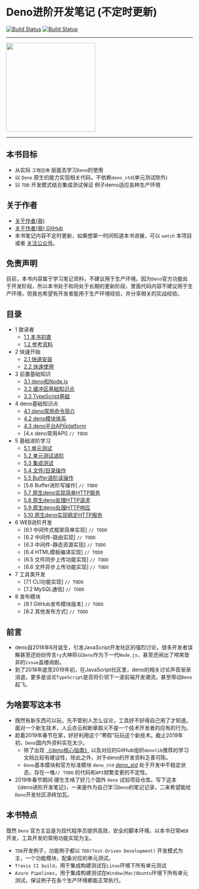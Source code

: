 # Deno进阶开发笔记 (不定时更新)

[![Build Status](https://travis-ci.com/chenshenhai/deno_note.svg?token=XYNG2F1URZ4nW1TzoJNC&branch=master)](https://travis-ci.com/chenshenhai/deno_note)
[![Build Status](https://dev.azure.com/chenshenhai/chenshenhai/_apis/build/status/chenshenhai.deno_note?branchName=master)](https://dev.azure.com/chenshenhai/chenshenhai/_build/latest?definitionId=1&branchName=master)

<hr/>

<img  width="240"  src="https://user-images.githubusercontent.com/8216630/52873226-771a3e80-3189-11e9-9bf9-59de7091dbfa.png">


<hr/>

## 本书目标

- 从实际 `工程应用` 层面去学习`Deno`的使用
- 以 `Deno` 原生的能力实现相关代码，不依赖`deno_std`(单元测试除外)  
- 以 `TDD` 开发模式结合集成测试保证 例子demo适应各种生产环境

## 关于作者
- [关于作者(我)](https://chenshenhai.github.io)
- [关于作者(我) GitHub](https://github.com/chenshenhai)
- 本书笔记内容不定时更新，如果想第一时间知道本书进展，可以 `watch` 本项目 或者 [关注公众号](https://github.com/chenshenhai/deno_note/blob/master/note/chapter_01/01.md#关注本书)。

## 免责声明

目前，本书内容属于学习笔记资料，不建议用于生产环境。因为`Deno`官方功能处于开发阶段，所以本书处于和将处于长期的更新阶段，里面代码内容不建议用于生产环境，但我也希望有开发者能用于生产环境经验，并分享相关的实战经验。

## 目录

* 1 致读者
    * [1.1 本书初衷](https://github.com/chenshenhai/deno_note/blob/master/note/chapter_01/01.md)
    * [1.2 参考资料](https://github.com/chenshenhai/deno_note/blob/master/note/chapter_01/02.md)
* 2 快速开始
    * [2.1 快速安装](https://github.com/chenshenhai/deno_note/blob/master/note/chapter_02/01.md)
    * [2.2 快速使用](https://github.com/chenshenhai/deno_note/blob/master/note/chapter_02/02.md)
* 3 前置基础知识
    * [3.1 deno和Node.js](https://github.com/chenshenhai/deno_note/blob/master/note/chapter_03/01.md)
    * [3.2 缓冲区基础知识点](https://github.com/chenshenhai/deno_note/blob/master/note/chapter_03/02.md)
    * [3.3 TypeScript基础](https://github.com/chenshenhai/deno_note/blob/master/note/chapter_03/03.md)
* 4 deno基础知识点
    * [4.1 deno常用命令简介](https://github.com/chenshenhai/deno_note/blob/master/note/chapter_04/01.md)
    * [4.2 deno模块体系](https://github.com/chenshenhai/deno_note/blob/master/note/chapter_04/02.md)
    * [4.3 deno平台API|platform](https://github.com/chenshenhai/deno_note/blob/master/note/chapter_04/03.md)
    * [4.x deno常用API] `// TODO`
* 5 基础进阶学习
    * [5.1 单元测试](https://github.com/chenshenhai/deno_note/blob/master/note/chapter_05/01.md)
    * [5.2 单元测试进阶](https://github.com/chenshenhai/deno_note/blob/master/note/chapter_05/02.md)
    * [5.3 集成测试](https://github.com/chenshenhai/deno_note/blob/master/note/chapter_05/03.md)
    * [5.4 文件/目录操作](https://github.com/chenshenhai/deno_note/blob/master/note/chapter_05/04.md)
    * [5.5 Buffer进阶读操作](https://github.com/chenshenhai/deno_note/blob/master/note/chapter_05/06.md)
    * [5.6 Buffer进阶写操作] `// TODO`
    * [5.7 原生deno实现简单HTTP服务](https://github.com/chenshenhai/deno_note/blob/master/note/chapter_05/07.md)
    * [5.8 原生deno处理HTTP请求](https://github.com/chenshenhai/deno_note/blob/master/note/chapter_05/08.md)
    * [5.9 原生deno处理HTTP响应](https://github.com/chenshenhai/deno_note/blob/master/note/chapter_05/09.md)
    * [5.10 原生deno实现稳定HTTP服务](https://github.com/chenshenhai/deno_note/blob/master/note/chapter_05/10.md)
* 6 WEB进阶开发
    * [6.1 中间件式框架简单实现]  `// TODO`
    * [6.2 中间件-路由实现]  `// TODO`
    * [6.3 中间件-静态资源实现]  `// TODO`
    * [6.4 HTML模板编译实现]  `// TODO`
    * [6.5 文件同步上传功能实现]  `// TODO`
    * [6.6 文件异步上传功能实现]  `// TODO`
* 7 工具类开发
    * [7.1 CLI功能实现]  `// TODO`
    * [7.2 MySQL通信]   `// TODO`
* 8 发布模块
    * [8.1 GitHub发布模块版本]  `// TODO`
    * [8.2 其他发布方式]  `// TODO`


## 前言

- deno自2018年6月诞生，引发JavaScript开发社区的强烈讨论，很多开发者误解甚至还纷纷传言`ry`大神将以`Deno`作为下一代`Node.js`，甚至还闹出了啼笑皆非的`issue`盖楼闹剧。
- 到了2018年底至2019年初，在JavaScript社区里，deno的相关讨论声音渐渐消退，更多是谈论`TypeScript`是否将引领下一波前端开发潮流，甚至带动`Deno`起飞。

## 为啥要写这本书  

- 既然有新东西可以玩，先不管别人怎么议论，工具好不好得自己用了才知道。面对一个新生技术，人云亦云和断章取义不是一个技术开发者的应有的行为。
- 趁着2019年春节在家，好好利用这个“寒假”玩玩这个新技术。截止2019年初，`Deno`国内外资料实在太少。
    - 除了出现 [《deno核心指南》](https://github.com/denolib/guide) 以及对应的GitHub组织`denolib`推荐的学习文档比较有建设性，除此之外，对于deno的开发资料乏善可陈。
  - `Deno`基本模块和官方标准模块 `deno_std` [deno_std](https://github.com/denoland/deno_std) 处于开发中不稳定状态，存在一堆`// TODO` 的代码和`API`频繁变更的不定性。
- 2019年春节期间 硬生生啃了好几个国外 `Deno` 试验项目仓库。写下这本《deno进阶开发笔记》，一来是作为自己学习`Deno`的笔记记录，二来希望能给`Deno`开发社区添砖加瓦。


## 本书特点

既然 `Deno` 官方主旨是为现代程序员提供高效，安全的脚本环境。以本书日常`WEB`开发，工具开发的常用功能实现为主。

- `TDD`开发例子，功能例子都以 `TDD(Test-Driven Development)` 开发模式为主，一个功能模块，配备对应的单元测试。
- `Travis CI build`，用于集成构建测试在`Linux`环境下所有单元测试
- `Azure Pipelines`，用于集成构建测试在`Window|Mac|Ubuntu`环境下所有单元测试，保证例子在各个生产环境都能正常执行。

